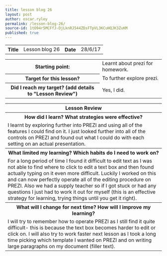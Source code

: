 ```yaml
---
title: lesson blog 26
layout: post
author: oscar.ryley
permalink: /lesson-blog-26/
source-id: 1tO94r5MCFfJ-DjLknRJ544ZDsFTpVL3KCuHQJK3ZuKM
published: true
---
```

<table>
  <tr>
    <th>Title</th>
    <td>Lesson blog 26</td>
    <th>Date</th>
    <td>28/6/17</td>
  </tr>
</table>


<table>
  <tr>
    <th>Starting point:</th>
    <td>Learnt about prezi for homework.</td>
  </tr>
  <tr>
    <th>Target for this lesson?</th>
    <td>To further explore prezi.</td>
  </tr>
  <tr>
    <th>Did I reach my target? 
(add details to "Lesson Review")</th>
    <td>Yes, I did.</td>
  </tr>
</table>


<table>
  <tr>
    <th>Lesson Review</th>
  </tr>
  <tr>
    <th>How did I learn? What strategies were effective? </th>
  </tr>
  <tr>
    <td>I learnt by exploring further into PREZI and using all of the features I could find on it. I just looked further into all of the controls on PREZI and found out what I could do with each setting on an actual presentation. </td>
  </tr>
  <tr>
    <th>What limited my learning? Which habits do I need to work on? </th>
  </tr>
  <tr>
    <td>For a long period of time I found it difficult to edit text as I was not able to find where to click to edit a text box and then found actually typing on it even more difficult. Luckily I worked on this and can now perfectly operate all of the editing procedure on PREZI. Also we had a supply teacher so if I got stuck or had any questions I just had to work it out for myself (this is an effective strategy for learning, trying things until you get it right).</td>
  </tr>
  <tr>
    <th>What will I change for next time? How will I improve my learning?</th>
  </tr>
  <tr>
    <td>I will try to remember how to operate PREZI as I still find it quite difficult- this is because the text box becomes harder to edit or click on. I will also try to work faster next lesson as I took a long time picking which template I wanted on PREZI and on writing large paragraphs on my document (filler text).</td>
  </tr>
</table>


